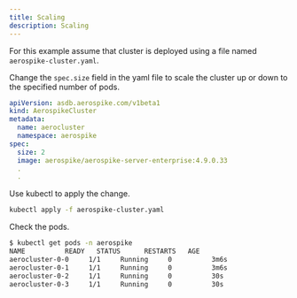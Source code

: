 ```yaml
---
title: Scaling
description: Scaling
---
```


For this example assume that cluster is deployed using a file named `aerospike-cluster.yaml`.

Change the `spec.size` field in the yaml file to scale the cluster up or down to the specified number of pods.

```yaml
apiVersion: asdb.aerospike.com/v1beta1
kind: AerospikeCluster
metadata:
  name: aerocluster
  namespace: aerospike
spec:
  size: 2
  image: aerospike/aerospike-server-enterprise:4.9.0.33
  .
  .
```

Use kubectl to apply the change.

```sh
kubectl apply -f aerospike-cluster.yaml
```

Check the pods.

```sh
$ kubectl get pods -n aerospike
NAME          READY   STATUS      RESTARTS   AGE
aerocluster-0-0     1/1     Running     0          3m6s
aerocluster-0-1     1/1     Running     0          3m6s
aerocluster-0-2     1/1     Running     0          30s
aerocluster-0-3     1/1     Running     0          30s
```
